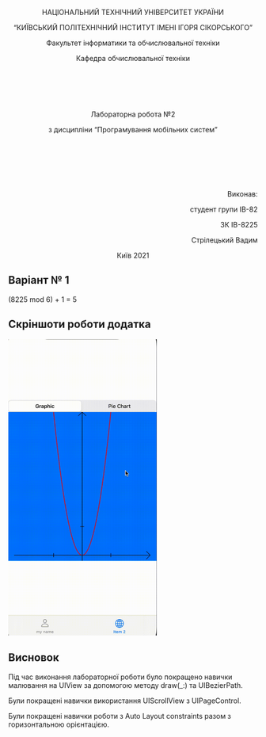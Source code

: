 <p align="center">
    НАЦІОНАЛЬНИЙ ТЕХНІЧНИЙ УНІВЕРСИТЕТ УКРАЇНИ
</p>
<p align="center">
    “КИЇВСЬКИЙ ПОЛІТЕХНІЧНИЙ ІНСТИТУТ ІМЕНІ ІГОРЯ СІКОРСЬКОГО”
</p>
<p align="center">
    Факультет інформатики та обчислювальної техніки
</p>
<p align="center">
    Кафедра обчислювальної техніки
</p>
<br/>
<br/>
<br/>
<br/>
<p align="center">
    Лабораторна робота №2
</p>
<p align="center">
    з дисципліни “Програмування мобільних систем”
</p>



<br/>
<br/>
<br/>
<br/>
<br/>

<p align="right">
    Виконав:
</p>
<p align="right">
    студент групи ІВ-82
</p>
<p align="right">
    ЗК ІВ-8225
</p>
<p align="right">
    Стрілецький Вадим
</p>
<p align="center">
    Київ 2021
</p>

## Варіант № 1
(8225 mod 6) + 1 = 5

## Скріншоти роботи додатка

<img src="https://github.com/Vadstr/MobileDev/blob/Lab2/Запись%20экрана%202021-04-18%20в%2013.57.27.gif" width="300">

## Висновок

Під час виконання лабораторної роботи було покращено навички малювання на UIView за допомогою методу draw(_:) та UIBezierPath.

Були покращені навички використання UIScrollView з UIPageControl.

Були покращені навички роботи з Auto Layout constraints разом з горизонтальною орієнтацією.

